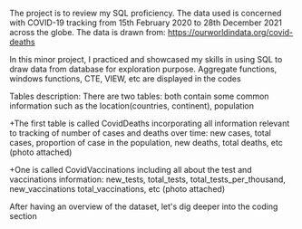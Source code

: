 The project is to review my SQL proficiency. The data used is concerned with COVID-19 tracking from 15th February 2020 to 28th December 2021 across the globe. The data is drawn from: https://ourworldindata.org/covid-deaths

In this minor project, I practiced and showcased my skills in using SQL to draw data from database for exploration purpose. Aggregate functions, windows functions, CTE, VIEW, etc are displayed in the codes

Tables description:
There are two tables: both contain some common information such as the location(countries, continent), population 

+The first table is called CovidDeaths incorporating all information relevant to tracking of number of cases and deaths over time:  new cases, total cases, proportion of case in the population, new deaths, total deaths, etc (photo attached)

+One is called CovidVaccinations including all about the test and vaccinations information: new_tests, total_tests, total_tests_per_thousand, new_vaccinations total_vaccinations, etc (photo attached)


After having an overview of the dataset, let's dig deeper into the coding section
